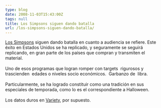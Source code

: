 ```yaml
---
type: blog
date: 2008-11-03T15:43:00Z
tags: null
title: Los Simpsons siguen dando batalla
url: /los-simpsons-siguen-dando-batalla/
---
```




<a href='http://www.thesimpsons.com/'>Los Simpsons</a> siguen dando batalla en cuanto a audiencia se refiere. Este éxito en Estados Unidos se ha replicado, y seguramente se seguirá replicando, en gran parte de los países que compran y transmiten el material.<br/><br/>Uno de esos programas que logran romper con targets  rigurosos y  trascienden  edades o niveles socio económicos.  Garbanzo de  libra.<br/><br/>Particularmente, se ha logrado constituir como una tradición en sus especiales de temporada, como lo es el correspondiente a Halloween.<br/><br/>Los datos duros en <a href='http://www.variety.com/article/VR1117995167.html?categoryid=14&amp;cs=1&amp;nid=2626'>Variety</a>, por supuesto.</div>
